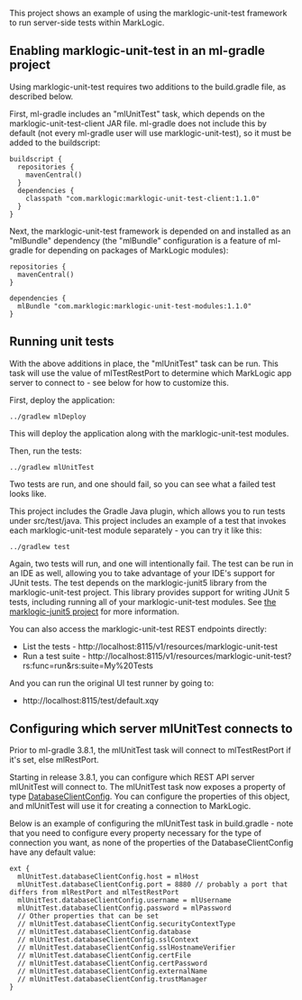 This project shows an example of using the marklogic-unit-test framework to run server-side tests within MarkLogic.

## Enabling marklogic-unit-test in an ml-gradle project 

Using marklogic-unit-test requires two additions to the build.gradle file, as described below.

First, ml-gradle includes an "mlUnitTest" task, which depends on the marklogic-unit-test-client JAR file. ml-gradle does not
include this by default (not every ml-gradle user will use marklogic-unit-test), so it must be added to the buildscript:

    buildscript {
      repositories {
        mavenCentral()
      }
      dependencies {
        classpath "com.marklogic:marklogic-unit-test-client:1.1.0"
      }
    }

Next, the marklogic-unit-test framework is depended on and installed as an "mlBundle" dependency (the "mlBundle" configuration
is a feature of ml-gradle for depending on packages of MarkLogic modules):

    repositories {
      mavenCentral()
    }
      
    dependencies {
      mlBundle "com.marklogic:marklogic-unit-test-modules:1.1.0"
    }

## Running unit tests

With the above additions in place, the "mlUnitTest" task can be run. This task will use the value of mlTestRestPort to 
determine which MarkLogic app server to connect to - see below for how to customize this. 

First, deploy the application:

    ../gradlew mlDeploy
    
This will deploy the application along with the marklogic-unit-test modules.

Then, run the tests:

    ../gradlew mlUnitTest

Two tests are run, and one should fail, so you can see what a failed test looks like. 

This project includes the Gradle Java plugin, which allows you to run tests under src/test/java. This project includes
an example of a test that invokes each marklogic-unit-test module separately - you can try it like this:

    ../gradlew test

Again, two tests will run, and one will intentionally fail. The test can be run in an IDE as well, allowing
you to take advantage of your IDE's support for JUnit tests. The test depends on the marklogic-junit5 library from the
marklogic-unit-test project. This library provides support for writing JUnit 5 tests, including running all of your 
marklogic-unit-test modules. See [the marklogic-junit5 project](https://github.com/marklogic-community/marklogic-unit-test/tree/master/marklogic-junit5)
for more information.

You can also access the marklogic-unit-test REST endpoints directly:

- List the tests - http://localhost:8115/v1/resources/marklogic-unit-test
- Run a test suite - http://localhost:8115/v1/resources/marklogic-unit-test?rs:func=run&rs:suite=My%20Tests

And you can run the original UI test runner by going to:

- http://localhost:8115/test/default.xqy

## Configuring which server mlUnitTest connects to 

Prior to ml-gradle 3.8.1, the mlUnitTest task will connect to mlTestRestPort if it's set, else mlRestPort. 

Starting in release 3.8.1, you can configure which REST API server mlUnitTest will connect to. The mlUnitTest task now
exposes a property of type [DatabaseClientConfig](https://github.com/marklogic/ml-javaclient-util/blob/master/src/main/java/com/marklogic/client/ext/DatabaseClientConfig.java). 
You can configure the properties of this object, and mlUnitTest will use it for creating a connection to MarkLogic. 

Below is an example of configuring the mlUnitTest task in build.gradle - note that you need to configure every property necessary for the type of connection you want, as 
none of the properties of the DatabaseClientConfig have any default value:

```
ext {
  mlUnitTest.databaseClientConfig.host = mlHost
  mlUnitTest.databaseClientConfig.port = 8880 // probably a port that differs from mlRestPort and mlTestRestPort
  mlUnitTest.databaseClientConfig.username = mlUsername
  mlUnitTest.databaseClientConfig.password = mlPassword
  // Other properties that can be set
  // mlUnitTest.databaseClientConfig.securityContextType
  // mlUnitTest.databaseClientConfig.database
  // mlUnitTest.databaseClientConfig.sslContext
  // mlUnitTest.databaseClientConfig.sslHostnameVerifier
  // mlUnitTest.databaseClientConfig.certFile
  // mlUnitTest.databaseClientConfig.certPassword 
  // mlUnitTest.databaseClientConfig.externalName
  // mlUnitTest.databaseClientConfig.trustManager
}
```

